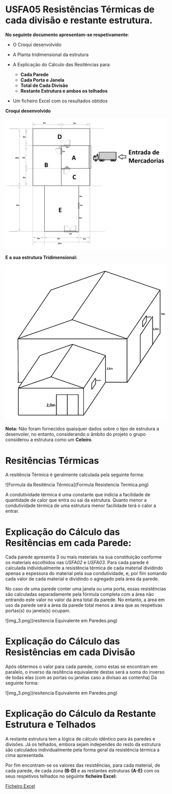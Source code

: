 # USFA05 Resistências Térmicas de cada divisão e restante estrutura.

**No seguinte documento apresentam-se respetivamente**:

* O Croqui desenvolvido
* A Planta tridimensional da estrutura

* A Explicação do Cálculo das Resitências para:
  * **Cada Parede**
  * **Cada Porta e Janela**
  * **Total de Cada Divisão**
  * **Restante Estrutura e ambos os telhados**

* Um ficheiro Excel com os resultados obtidos



**Croqui desenvolvido**
 
![Planta de Croqui visto de cima](../../../Sprint2/FSIAP/USFA01/files/Planta%20da%20Estrutura.png)


**E a sua estrutura Tridimensional:**

![Desenho 3D]( ../../../Sprint2/FSIAP/USFA01/files/Desenho%203D%20da%20estrutura.png)

**Nota:** Não foram fornecidos quaisquer dados sobre o tipo de estrutura a desenvoler,
no entanto, considerando o âmbito do projeto o grupo considerou a estrutura como um **Celeiro**.

# Resitências Térmicas

A resitência Térmica é geralmente calculada pela seguinte forma:

![Formula da Resitência Térmica](Formula Resistencia Termica.png)

A condutividade térmica é uma constante que indicia a facilidade de quantidade de calor que entra ou sai da estrutura.
Quanto menor a condutividade térmica de uma estrutura menor facilidade terá o calor a entrar.



# Explicação do Cálculo das Resitências em cada Parede:

Cada parede apresenta 3 ou mais materiais na sua constituição conforme os materiais escolhidos nas *USFA02* e *USFA03*.
Para cada parede é calculada individualmente a resistência térmica de cada material dividindo apenas a espessura do material pela sua condutividade, e, por fim somando cada  valor de cada material e  dividindo o agregado pela área da parede.

No caso de uma parede conter uma janela ou uma porta, essas resistências são calculadas separadamente pela fórmula completa com a área não entrando este valor no valor da área  total da parede.
No entanto, a área em uso da parede será a área da parede total menos a área que as respetivas portas(s) ou janela(s) ocupam.

![img_3.png](resitencia Equivalente em Paredes.png)
# Explicação do Cálculo das Resistências em cada Divisão
Após obtermos o valor para cada parede, como estas se encontram em paralelo, o inverso da resitência equivalente destas será a soma do inverso de todas elas (com as portas ou janelas caso a divisao as contenha)
Da seguinte forma:


![img_3.png](resitencia Equivalente em Paredes.png)


# Explicação do Cálculo da Restante Estrutura e Telhados
A restante estrutura tem a lógica de cálculo idêntico para às paredes e divisões.
Já os telhados, embora sejam independes do resto da estrutura são calculados individualmente pela forma geral da resistência térmica a cima apresentada.


Por fim encontram-se os valores das resistências, para cada material, de cada parede, de cada zona **(B-D)** e as restantes estruturas **(A-E)** com os seus respetivos telhados no seguinte **ficheiro Excel:**

[Ficheiro Excel](../Resitencias-Fluxo-e-Potencia-Térmica.xlsx)


